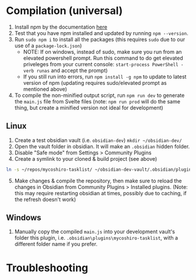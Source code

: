
# Compilation (universal)

1. Install npm by the documentation [here](https://docs.npmjs.com/downloading-and-installing-node-js-and-npm)
2. Test that you have npm installed and updated by running `npm --version`.
3. Run `sudo npm i` to install all the packages (this requires `sudo` due to our use of a `package-lock.json`)
    - NOTE: If on windows, instead of sudo, make sure you run from an elevated powershell prompt. Run this command to do get elevated priveleges from your current console: `start-process PowerShell -verb runas` and accept the prompt)
    - If you still run into errors, run `npm install -g npm` to update to latest version of npm (updating requires sudo/elevated prompt as mentioned above)
4. To compile the non-minified output script, run `npm run dev` to generate the `main.js` file from Svelte files (note: `npm run prod` will do the same thing, but create a minified version not ideal for development)

## Linux

1. Create a test obsidian vault (i.e. `obsidian-dev`)
`mkdir ~/obsidian-dev/`
2. Open the vault folder in obsidian. It will make an `.obsidian` hidden folder.
3. Disable "Safe mode" from Settings > Community Plugins
4. Create a symlink to your cloned & build project (see above)

  ```bash
  ln -s ~/repos/mycoshiro-tasklist/ ~/obsidian-dev-vault/.obsidian/plugins/mycoshiro-tasklist
  ```

5. Make changes & compile the repository, then make sure to reload the changes in Obsidian from Community Plugins > Installed plugins. (Note: this may require restarting obsidian at times, possibly due to caching, if the refresh doesn't work)

## Windows

1. Manually copy the compiled `main.js` into your development vault's folder this plugin, i.e. `.obsidian\plugins\mycoshiro-tasklist`, with a different folder name if you prefer.

# Troubleshooting
